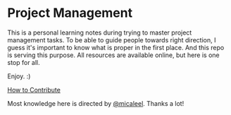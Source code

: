 # Project Management

This is a personal learning notes during trying to master project management tasks. To be able to guide people towards right direction, I guess it's important to know what is proper in the first place. And this repo is serving this purpose. All resources are available online, but here is one stop for all. 

Enjoy. :)

[How to Contribute](./contributing.md)

Most knowledge here is directed by <a href='https://github.com/micaleel'>@micaleel</a>. Thanks a lot!
